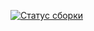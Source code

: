 [![Статус сборки](https://ci.appveyor.com/api/projects/status/mnxq96tlnths5nu8?svg=true)](https://ci.appveyor.com/project/AlexDedyaev/posmanecho)
